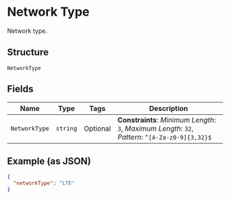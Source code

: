 
# Network Type

Network type.

## Structure

`NetworkType`

## Fields

| Name | Type | Tags | Description |
|  --- | --- | --- | --- |
| `NetworkType` | `string` | Optional | **Constraints**: *Minimum Length*: `3`, *Maximum Length*: `32`, *Pattern*: `^[A-Za-z0-9]{3,32}$` |

## Example (as JSON)

```json
{
  "networkType": "LTE"
}
```

